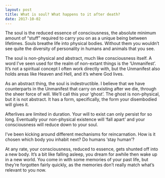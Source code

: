 ```yaml
---
layout: post
title: What is soul? What happens to it after death?
date: 2017-10-02
---
```


<p>The soul is the reduced essence of consciousness, the absolute minimum amount of “stuff” required to carry you on as a unique being between lifetimes. Souls breathe life into physical bodies. Without them you wouldn’t see quite the diversity of personality in humans and animals that you see.</p><p>The soul is non-physical and abstract, much like consciousness itself. A word I’ve seen used for the realm of non-extant things is the ‘Unmanifest’. It’s not a spiritual concept I often work directly with, but the Unmanifest also holds areas like Heaven and Hell, and it’s where God lives.</p><p>As an abstract thing, the soul is indestructible. I believe that we have counterparts in the Unmanifest that carry on existing after we die, through the sheer force of will. We’ll call this your ‘ghost’. The ghost is non-physical, but it is not abstract. It has a form, specifically, the form your disembodied will gives it.</p><p>Afterlives are limited in duration. Your will to exist can only persist for so long. Eventually your non-physical existence will ‘fall apart’ and your consciousness will reduce down to your soul.</p><p>I’ve been kicking around different mechanisms for reincarnation. How is it chosen which body you inhabit next? Do humans ‘stay human’?</p><p>At any rate, your consciousness, reduced to essence, gets shunted off into a new body. It’s a bit like falling asleep, you dream for awhile then wake up in a new world. You come in with some memories of your past life, but they’re forgotten fairly quickly, as the memories don’t really match what’s relevant to you now.</p>
